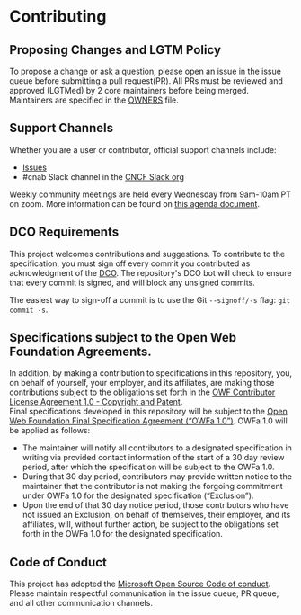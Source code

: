 # Contributing

## Proposing Changes and LGTM Policy
To propose a change or ask a question, please open an issue in the issue queue before submitting a pull request(PR). All PRs must be reviewed and approved (LGTMed) by 2 core maintainers before being merged. Maintainers are specified in the [OWNERS](OWNERS) file.

## Support Channels
Whether you are a user or contributor, official support channels include:
- [Issues](https://github.com/deislabs/cnab-spec/issues)
- #cnab Slack channel in the [CNCF Slack org](https://slack.cncf.io/)

Weekly community meetings are held every Wednesday from 9am-10am PT on zoom. More information can be found on [this agenda document](https://hackmd.io/TfLYtyRnS8Kfx4ekgLwWLg).

## DCO Requirements
This project welcomes contributions and suggestions. To contribute to the specification, you must sign off every commit you contributed as acknowledgment of the [DCO](https://developercertificate.org/). The repository's DCO bot will check to ensure that every commit is signed, and will block any unsigned commits.

The easiest way to sign-off a commit is to use the Git `--signoff/-s` flag: `git commit -s`.

## Specifications subject to the Open Web Foundation Agreements.
In addition, by making a contribution to specifications in this repository, you, on behalf of yourself, your employer, and its affiliates, are making those contributions subject to the obligations set forth in the [OWF Contributor License Agreement 1.0 - Copyright and Patent](http://www.openwebfoundation.org/legal/the-owf-1-0-agreements/owf-contributor-license-agreement-1-0---copyright-and-patent).  
Final specifications developed in this repository will be subject to the [Open Web Foundation Final Specification Agreement (“OWFa 1.0”)](http://www.openwebfoundation.org/legal/the-owf-1-0-agreements/owfa-1-0).  OWFa 1.0 will be applied as follows:
-	The maintainer will notify all contributors to a designated specification in writing via provided contact information of the start of a 30 day review period, after which the specification will be subject to the OWFa 1.0.
-	During that 30 day period, contributors may provide written notice to the maintainer that the contributor is not making the forgoing commitment under OWFa 1.0 for the designated specification (“Exclusion”).
-	Upon the end of that 30 day notice period, those contributors who have not issued an Exclusion, on behalf of themselves, their employer, and its affiliates, will, without further action, be subject to the obligations set forth in the OWFa 1.0 for the designated specification.

## Code of Conduct
This project has adopted the [Microsoft Open Source Code of conduct](https://opensource.microsoft.com/codeofconduct/).
Please maintain respectful communication in the issue queue, PR queue, and all other communication channels.
